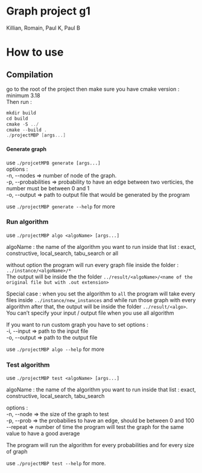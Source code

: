 # Graph project g1

Killian, Romain, Paul K, Paul B

# How to use
## Compilation

go to the root of the project then make sure you have cmake version : minimum 3.18  
Then run : 
```c++
mkdir build
cd build
cmake -S ../
cmake --build .
./projectMBP [args...]
```

#### Generate graph
use `./projcetMPB generate [args...]`  
options :  
          -n, --nodes <int>  => number of node of the graph.  
								-p, --probabilities <float> => probability to have an edge between two verticies, the number must be between 0 and 1  
								-o, --output <string> => path to output file that would be generated by the program  
  
use `./projectMBP generate --help` for more  

### Run algorithm
use `./projectMBP algo <algoName> [args...]`  
  
algoName : the name of the algorithm you want to run inside that list : exact, constructive, local_search, tabu_search or all  
  
without option the program will run every graph file inside the folder : `../instance/<algoName>/*`  
The output will be inside the the folder `../result/<algoName>/<name of the original file but with .out extension>`  

Special case : when you set the algorithm to `all` the program will take every files inside `../instance/new_instances` and while run those graph with every algorithm after that, the output will be inside the folder `../result/<algo>`. You can’t specify your input / output file when you use all algorithm

If you want to run custom graph you have to set options :  
			-i, --input <string> => path to the input file  
			-o, --output <string> => path to the output file  
 
use `./projectMBP algo --help` for more  

### Test algorithm
use `./projectMBP test <algoName> [args...]`  
  
algoName : the name of the algorithm you want to run inside that list : exact, constructive, local_search, tabu_search  
  
options :   
				-n, --node <list of int> => the size of the graph to test  
				-p, --prob <list of int> => the probabilies to have an edge, should be between 0 and 100  
				--repeat <int> => number of time the program will test the graph for the same value to have a good average  
  
The program will run the algorithm for every probabilities and for every size of graph  
  
use `./projectMBP test --help` for more.  
		
